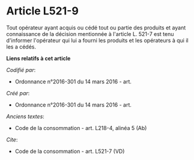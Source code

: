# Article L521-9

Tout opérateur ayant acquis ou cédé tout ou partie des produits et ayant connaissance de la décision mentionnée à l'article
L. 521-7 est tenu d'informer l'opérateur qui lui a fourni les produits et les opérateurs à qui il les a cédés.

**Liens relatifs à cet article**

_Codifié par_:

  - Ordonnance n°2016-301 du 14 mars 2016 - art.

_Créé par_:

  - Ordonnance n°2016-301 du 14 mars 2016 - art.

_Anciens textes_:

  - Code de la consommation - art. L218-4, alinéa 5 (Ab)

_Cite_:

  - Code de la consommation - art. L521-7 (VD)

